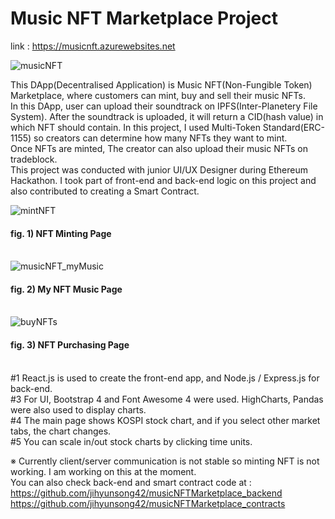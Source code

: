 # Music NFT Marketplace Project

link : https://musicnft.azurewebsites.net<br>

![musicNFT](https://user-images.githubusercontent.com/43053791/156318632-ddc3b1c3-956d-4d44-90a0-6d48d0873ae5.PNG)

This DApp(Decentralised Application) is Music NFT(Non-Fungible Token) Marketplace, where customers can mint, buy and sell their music NFTs.<br>In this DApp, user can upload their soundtrack on IPFS(Inter-Planetery File System). After the soundtrack is uploaded, it will return a CID(hash value) in which NFT should contain. In this project, I used Multi-Token Standard(ERC-1155) so creators can determine how many NFTs they want to mint.<br>Once NFTs are minted, The creator can also upload their music NFTs on tradeblock.<br>This project was conducted with junior UI/UX Designer during Ethereum Hackathon. I took part of front-end and back-end logic on this project and also contributed to creating a Smart Contract.

![mintNFT](https://user-images.githubusercontent.com/43053791/156320508-29dabcd1-42ea-494e-a1c4-c6de25649fbc.PNG)

#### fig. 1) NFT Minting Page<br><br>

![musicNFT_myMusic](https://user-images.githubusercontent.com/43053791/156320633-532c5431-18ee-4aee-ac3b-8bf2a874f680.PNG)

#### fig. 2) My NFT Music Page<br><br>

![buyNFTs](https://user-images.githubusercontent.com/43053791/156320143-fd61ba45-8aa9-4990-a9ed-0d13ca419bed.PNG)

#### fig. 3) NFT Purchasing Page<br><br>

#1 React.js is used to create the front-end app, and Node.js / Express.js for back-end.<br>
#3 For UI, Bootstrap 4 and Font Awesome 4 were used. HighCharts, Pandas were also used to display charts.<br>
#4 The main page shows KOSPI stock chart, and if you select other market tabs, the chart changes.<br>
#5 You can scale in/out stock charts by clicking time units.

※ Currently client/server communication is not stable so minting NFT is not working. I am working on this at the moment.<br>
You can also check back-end and smart contract code at : <br>
https://github.com/jihyunsong42/musicNFTMarketplace_backend<br>
https://github.com/jihyunsong42/musicNFTMarketplace_contracts
